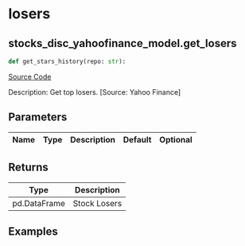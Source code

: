 # losers

## stocks_disc_yahoofinance_model.get_losers

```python
def get_stars_history(repo: str):
```
[Source Code](https://github.com/OpenBB-finance/OpenBBTerminal/tree/main/openbb_terminal/stocks/discovery/yahoofinance_model.py#L34)

Description: Get top losers. [Source: Yahoo Finance]

## Parameters

| Name | Type | Description | Default | Optional |
| ---- | ---- | ----------- | ------- | -------- |

## Returns

| Type | Description |
| ---- | ----------- |
| pd.DataFrame | Stock Losers |

## Examples


